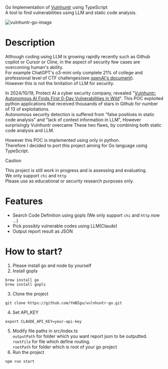 Go Implementation of [Vulnhuntr](https://github.com/protectai/vulnhuntr/tree/main?tab=readme-ov-file) using TypeScript  
A tool to find vulnerabilities using LLM and static code analysis.

![vulnhuntr-go-image](https://vulnhuntr.s3.us-west-1.amazonaws.com/vulnhuntr_title.png)

# Description
Although coding using LLM is growing rapidly recently such as Github copilot or Cursor or Cline, in the aspect of security few cases are overcoming human's ability.  
For example ChatGPT's o3-mini only complete 21% of college and professional level of CTF challenges(see [openAI's document](https://cdn.openai.com/o3-mini-system-card-feb10.pdf)).  
However this is not the limitation of LLM for security.  
  
In 2024/10/19, Protect AI a cyber security company, revealed "[Vulnhuntr: Autonomous AI Finds First 0-Day Vulnerabilities in Wild](https://protectai.com/threat-research/vulnhuntr-first-0-day-vulnerabilities)". This POC exploited python applications that received thousands of stars in Github for number of 13 of exploitations.  
Autonomous security detection is suffered from "false positives in static code analysis" and "lack of context information in LLM", However surprisingly Vulnhuntr overcame These two flaws, by combining both static code analysis and LLM.  
  
However this POC is implemented using only in python.  
Therefore I decided to port this project aiming for Go language using TypeScript.  
  
> [!CAUTION]
> This project is still work in progress and is assessing and evaluating.  
> We only support `chi` and `http`  
> Please use as educational or security research purposes only.  

# Features

- Search Code Definition using gopls (We only support `chi` and `http` now ...)
- Pick possibly vulnerable codes using LLM(Claude)
- Output report result as JSON

# How to start?
  
1. Please install go and node by yourself
2. Install gopls
```
brew install go
brew install gopls
```
3. Clone the project
```
git clone https://github.com/YmBIgo/vulnhuntr-go.git
```
4. Set API_KEY
```
export CLAUDE_API_KEY=your-api-key
```
5. Modify file paths in src/index.ts  
 `outputPath` for folder which you want report json to be outputted.  
 `rootFile` for file which define routing.  
 `rootPath` for folder which is root of your go project  
6. Run the project
```
npm run start
```